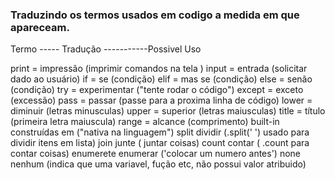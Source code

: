 ### Traduzindo os termos usados em codigo a medida em que apareceam.

Termo ----- Tradução -----------Possivel Uso

print =     impressão           (imprimir comandos na tela )
input =      entrada            (solicitar dado ao usuário)
if =           se               (condição)
elif =       mas se             (condição)
else =        senão             (condição)
try =     experimentar          ("tente rodar o código")
except =     exceto             (excessão)
pass =       passar             (passe para a proxima linha de código)
lower =     diminuir            (letras minusculas)
upper =     superior            (letras maiusculas)
title =      título             (primeira letra maiuscula)
range =      alcance            (comprimento)
built-in     construídas em     ("nativa na linguagem")
split        dividir             (.split(' ') usado para dividir itens em lista)
join         junte               ( juntar coisas)
count        contar              ( .count para contar coisas)
enumerete    enumerar            ('colocar um numero antes')
none         nenhum              (indica que uma variavel, fução etc, não possui valor atribuido)

